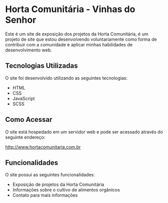 # Horta Comunitária - Vinhas do Senhor

Este é um site de exposição dos projetos da Horta Comunitária, é um projeto de site que estou desenvolvendo voluntariamente como forma de contribuir com a comunidade e aplicar minhas habilidades de desenvolvimento web.

## Tecnologias Utilizadas

O site foi desenvolvido utilizando as seguintes tecnologias:

- HTML
- CSS
- JavaScript
- SCSS

## Como Acessar

O site está hospedado em um servidor web e pode ser acessado através do seguinte endereço:

http://www.hortacomunitaria.com.br

## Funcionalidades

O site possui as seguintes funcionalidades:

- Exposição de projetos da Horta Comunitária
- Informações sobre o cultivo de alimentos orgânicos
- Contato para mais informações
